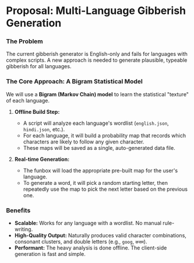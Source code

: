 # Proposal: Multi-Language Gibberish Generation

### The Problem
The current gibberish generator is English-only and fails for languages with complex scripts. A new approach is needed to generate plausible, typeable gibberish for all languages.

### The Core Approach: A Bigram Statistical Model

We will use a **Bigram (Markov Chain) model** to learn the statistical "texture" of each language.

1.  **Offline Build Step:**
    *   A script will analyze each language's wordlist (`english.json`, `hindi.json`, etc.).
    *   For each language, it will build a probability map that records which characters are likely to follow any given character.
    *   These maps will be saved as a single, auto-generated data file.

2.  **Real-time Generation:**
    *   The funbox will load the appropriate pre-built map for the user's language.
    *   To generate a word, it will pick a random starting letter, then repeatedly use the map to pick the next letter based on the previous one.

### Benefits
*   **Scalable:** Works for any language with a wordlist. No manual rule-writing.
*   **High-Quality Output:** Naturally produces valid character combinations, consonant clusters, and double letters (e.g., `goog`, `कसम`).
*   **Performant:** The heavy analysis is done offline. The client-side generation is fast and simple.
